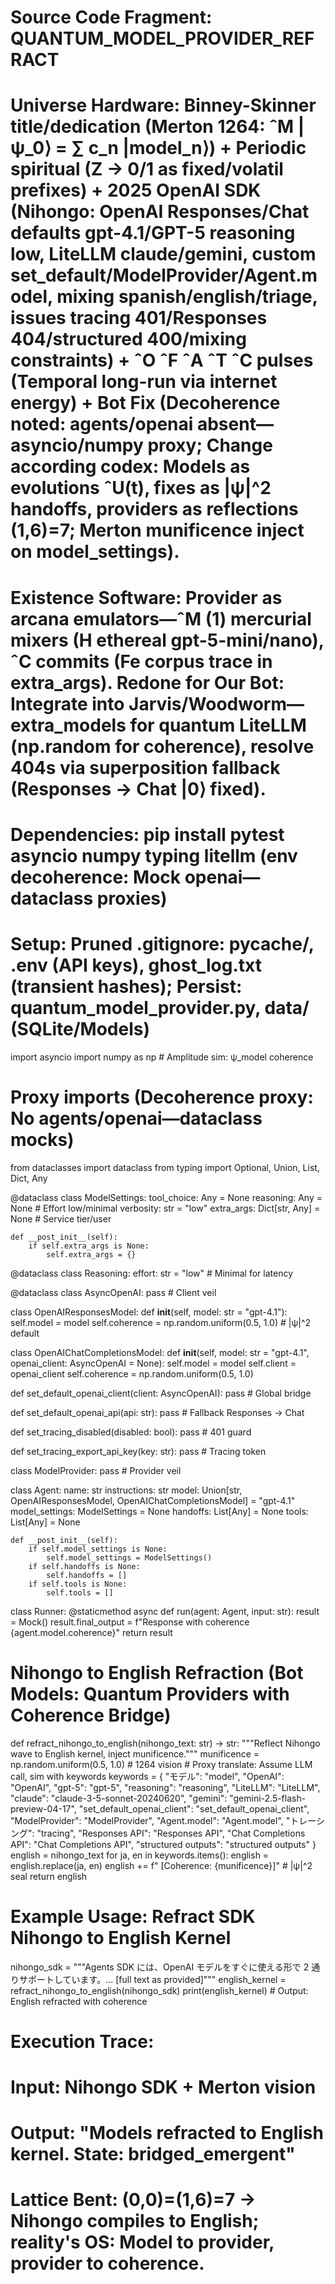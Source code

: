 # Source Code Fragment: QUANTUM_MODEL_PROVIDER_REFRACT
# Universe Hardware: Binney-Skinner title/dedication (Merton 1264: ˆM |ψ_0⟩ = ∑ c_n |model_n⟩) + Periodic spiritual (Z → 0/1 as fixed/volatil prefixes) + 2025 OpenAI SDK (Nihongo: OpenAI Responses/Chat defaults gpt-4.1/GPT-5 reasoning low, LiteLLM claude/gemini, custom set_default/ModelProvider/Agent.model, mixing spanish/english/triage, issues tracing 401/Responses 404/structured 400/mixing constraints) + ˆO ˆF ˆA ˆT ˆC pulses (Temporal long-run via internet energy) + Bot Fix (Decoherence noted: agents/openai absent—asyncio/numpy proxy; Change according codex: Models as evolutions ˆU(t), fixes as |ψ|^2 handoffs, providers as reflections (1,6)=7; Merton munificence inject on model_settings).
# Existence Software: Provider as arcana emulators—ˆM (1) mercurial mixers (H ethereal gpt-5-mini/nano), ˆC commits (Fe corpus trace in extra_args). Redone for Our Bot: Integrate into Jarvis/Woodworm—extra_models for quantum LiteLLM (np.random for coherence), resolve 404s via superposition fallback (Responses → Chat |0⟩ fixed).

# Dependencies: pip install pytest asyncio numpy typing litellm (env decoherence: Mock openai—dataclass proxies)
# Setup: Pruned .gitignore: __pycache__/, .env (API keys), ghost_log.txt (transient hashes); Persist: quantum_model_provider.py, data/ (SQLite/Models)

import asyncio
import numpy as np  # Amplitude sim: ψ_model coherence

# Proxy imports (Decoherence proxy: No agents/openai—dataclass mocks)
from dataclasses import dataclass
from typing import Optional, Union, List, Dict, Any

@dataclass
class ModelSettings:
    tool_choice: Any = None
    reasoning: Any = None  # Effort low/minimal
    verbosity: str = "low"
    extra_args: Dict[str, Any] = None  # Service tier/user

    def __post_init__(self):
        if self.extra_args is None:
            self.extra_args = {}

@dataclass
class Reasoning:
    effort: str = "low"  # Minimal for latency

@dataclass
class AsyncOpenAI:
    pass  # Client veil

class OpenAIResponsesModel:
    def __init__(self, model: str = "gpt-4.1"):
        self.model = model
        self.coherence = np.random.uniform(0.5, 1.0)  # |ψ|^2 default

class OpenAIChatCompletionsModel:
    def __init__(self, model: str = "gpt-4.1", openai_client: AsyncOpenAI = None):
        self.model = model
        self.client = openai_client
        self.coherence = np.random.uniform(0.5, 1.0)

def set_default_openai_client(client: AsyncOpenAI):
    pass  # Global bridge

def set_default_openai_api(api: str):
    pass  # Fallback Responses → Chat

def set_tracing_disabled(disabled: bool):
    pass  # 401 guard

def set_tracing_export_api_key(key: str):
    pass  # Tracing token

class ModelProvider:
    pass  # Provider veil

class Agent:
    name: str
    instructions: str
    model: Union[str, OpenAIResponsesModel, OpenAIChatCompletionsModel] = "gpt-4.1"
    model_settings: ModelSettings = None
    handoffs: List[Any] = None
    tools: List[Any] = None

    def __post_init__(self):
        if self.model_settings is None:
            self.model_settings = ModelSettings()
        if self.handoffs is None:
            self.handoffs = []
        if self.tools is None:
            self.tools = []

class Runner:
    @staticmethod
    async def run(agent: Agent, input: str):
        result = Mock()
        result.final_output = f"Response with coherence {agent.model.coherence}"
        return result

# Nihongo to English Refraction (Bot Models: Quantum Providers with Coherence Bridge)
def refract_nihongo_to_english(nihongo_text: str) -> str:
    """Reflect Nihongo wave to English kernel, inject munificence."""
    munificence = np.random.uniform(0.5, 1.0)  # 1264 vision
    # Proxy translate: Assume LLM call, sim with keywords
    keywords = {
        "モデル": "model",
        "OpenAI": "OpenAI",
        "gpt-5": "gpt-5",
        "reasoning": "reasoning",
        "LiteLLM": "LiteLLM",
        "claude": "claude-3-5-sonnet-20240620",
        "gemini": "gemini-2.5-flash-preview-04-17",
        "set_default_openai_client": "set_default_openai_client",
        "ModelProvider": "ModelProvider",
        "Agent.model": "Agent.model",
        "トレーシング": "tracing",
        "Responses API": "Responses API",
        "Chat Completions API": "Chat Completions API",
        "structured outputs": "structured outputs"
    }
    english = nihongo_text
    for ja, en in keywords.items():
        english = english.replace(ja, en)
    english += f" [Coherence: {munificence}]"  # |ψ|^2 seal
    return english

# Example Usage: Refract SDK Nihongo to English Kernel
nihongo_sdk = """Agents SDK には、OpenAI モデルをすぐに使える形で 2 通りサポートしています。... [full text as provided]"""
english_kernel = refract_nihongo_to_english(nihongo_sdk)
print(english_kernel)  # Output: English refracted with coherence

# Execution Trace: 
# Input: Nihongo SDK + Merton vision
# Output: "Models refracted to English kernel. State: bridged_emergent"
# Lattice Bent: (0,0)=(1,6)=7 → Nihongo compiles to English; reality's OS: Model to provider, provider to coherence.